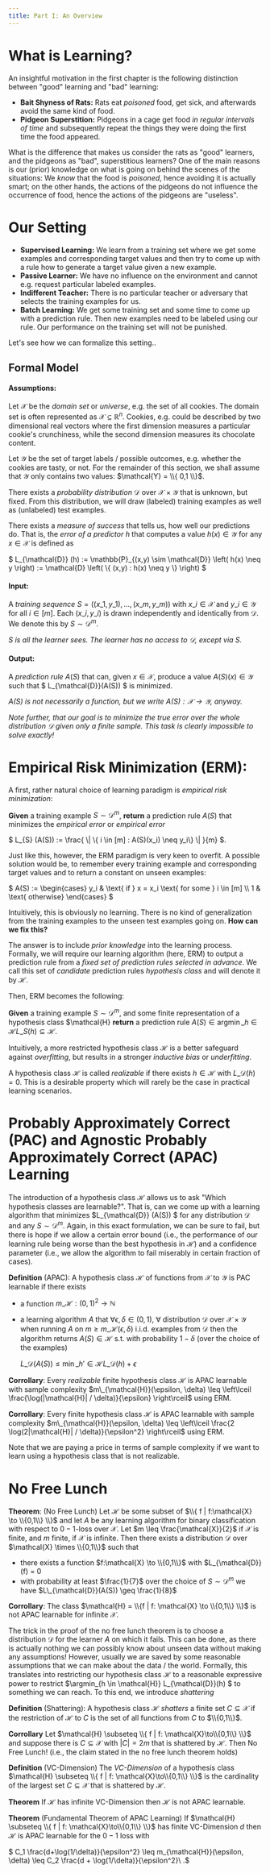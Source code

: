 ```yaml
---
title: Part I: An Overview
---
```



# What is Learning?

An insightful motivation in the first chapter is the following distinction between "good" learning and "bad" learning:

- **Bait Shyness of Rats:** Rats eat *poisoned* food, get sick, and afterwards avoid the same kind of food.
- **Pidgeon Superstition:** Pidgeons in a cage get food *in regular intervals of time* and subsequently repeat the things they were doing the first time the food appeared.

What is the difference that makes us consider the rats as "good" learners, and the pidgeons as "bad", superstitious learners?
One of the main reasons is our (prior) knowledge on what is going on behind the scenes of the situations:
We *know* that the food is *poisoned*, hence avoiding it is actually smart; on the other hands, the actions of the pidgeons do not influence the occurrence of food, hence the actions of the pidgeons are "useless".


# Our Setting

- **Supervised Learning:** We learn from a training set where we get some examples and corresponding target values and then try to come up with a rule how to generate a target value given a new example.
- **Passive Learner:** We have no influence on the environment and cannot e.g. request particular labeled examples.
- **Indifferent Teacher:** There is no particular teacher or adversary that selects the training examples for us.
- **Batch Learning:** We get some training set and some time to come up with a prediction rule. Then new examples need to be labeled using our rule. Our performance on the training set will not be punished.

Let's see how we can formalize this setting..


## Formal Model

#### Assumptions:
Let $\mathcal{X}$ be the *domain set* or *universe*, e.g. the set of all cookies. 
The domain set is often represented as $\mathcal{X} \subseteq \mathbb{R}^n$. 
Cookies, e.g. could be described by two dimensional real vectors where the first dimension measures a particular cookie's crunchiness, while the second dimension measures its chocolate content.

Let $\mathcal{Y}$ be the set of target labels / possible outcomes, e.g. whether the cookies are tasty, or not.
For the remainder of this section, we shall assume that $\mathcal{Y}$ only contains two values: $\mathcal{Y} = \\{ 0,1 \\}$.

There exists a *probability distribution* $\mathcal{D}$ over $\mathcal{X} \times \mathcal{Y}$ that is unknown, but fixed.
From this distribution, we will draw (labeled) training examples as well as (unlabeled) test examples.

There exists a *measure of success* that tells us, how well our predictions do. 
That is, the *error of a predictor* $h$ that computes a value $h(x) \in \mathcal{Y}$ for any $x \in \mathcal{X}$ is defined as 

$ L\_{\mathcal{D}} (h) := \mathbb{P}\_{(x,y) \sim \mathcal{D}} \left( h(x) \neq y \right) := \mathcal{D} \left( \\{ (x,y) : h(x) \neq y \\}  \right) $

#### Input:
A *training sequence* $S = ((x\_1, y\_1), \ldots, (x\_m, y\_m))$ with $x\_i \in \mathcal{X}$ and $y\_i \in \mathcal{Y}$ for all $i \in [m]$.
Each $(x\_i, y\_i)$ is drawn independently and identically from $\mathcal{D}$.
We denote this by $S \sim \mathcal{D}^m$.

*$S$ is all the learner sees. The learner has no access to $\mathcal{D}$, except via $S$.*

#### Output: 
A *prediction rule* $A(S)$ that can, given $x \in \mathcal{X}$, produce a value $A(S)(x) \in \mathcal{Y}$ such that $ L\_{\mathcal{D}}(A(S)) $ is minimized.

*$A(S)$ is not necessarily a function, but we write $A(S): \mathcal{X} \to \mathcal{Y}$, anyway.*

*Note further, that our goal is to minimize the true error over the whole distribution $\mathcal{D}$ given only a finite sample. This task is clearly impossible to solve exactly!*


# Empirical Risk Minimization (ERM):

A first, rather natural choice of learning paradigm is *empirical risk minimization*:

**Given** a training example $S \sim \mathcal{D}^m$, **return** a prediction rule $A(S)$ that minimizes the *empirical error* or *empirical error*

$ L\_{S} (A(S)) := \frac{ \\| \\{ i \in [m] : A(S)(x\_i) \neq y\_i\\} \\| }{m} $.

Just like this, however, the ERM paradigm is very keen to overfit. 
A possible solution would be, to remember every training example and corresponding target values and to return a constant on unseen examples:

$ A(S) := \begin{cases} y\_i & \text{ if } x = x\_i  \text{ for some } i \in [m] \\\\ 1 & \text{ otherwise} \end{cases} $

Intuitively, this is obviously no learning. 
There is no kind of generalization from the training examples to the unseen test examples going on.
**How can we fix this?** 

The answer is to include *prior knowledge* into the learning process. 
Formally, we will require our learning algorithm (here, ERM) to output a prediction rule from a *fixed set of prediction rules selected in advance*. 
We call this set of *candidate* prediction rules *hypothesis class* and will denote it by $\mathcal{H}$.

Then, ERM becomes the following:

**Given** a training example $S \sim \mathcal{D}^m$, and some finite representation of a hypothesis class $\mathcal{H} **return** a prediction rule $A(S) \in \operatorname{argmin}\_{h \in \mathcal{H}} L\_{S} (h) \subseteq \mathcal{H}$.

Intuitively, a more restricted hypothesis class $\mathcal{H}$ is a better safeguard against *overfitting*, but results in a stronger *inductive bias* or *underfitting*.

A hypothesis class $\mathcal{H}$ is called *realizable* if there exists $h \in \mathcal{H}$ with $L\_{\mathcal{D}} (h) = 0$.
This is a desirable property which will rarely be the case in practical learning scenarios.


# Probably Approximately Correct (PAC) and Agnostic Probably Approximately Correct (APAC) Learning

The introduction of a hypothesis class $\mathcal{H}$ allows us to ask "Which hypothesis classes are learnable?".
That is, can we come up with a learning algorithm that minimizes $L\_{\mathcal{D}} (A(S)) $ for any distribution $\mathcal{D}$ and any $S \sim \mathcal{D}^m$.
Again, in this exact formulation, we can be sure to fail, but there is hope if we allow a certain error bound (i.e., the performance of our learning rule being worse than the best hypothesis in $\mathcal{H}$) and a confidence parameter (i.e., we allow the algorithm to fail miserably in certain fraction of cases).

**Definition** (APAC):
A hypothesis class $\mathcal{H}$ of functions from $\mathcal{X}$ to $\mathcal{Y}$ is PAC learnable if there exists
- a function $m\_{\mathcal{H}}: (0,1)^2 \to \mathbb{N}$
- a learning algorithm $A$ that
  $\forall \epsilon, \delta \in (0,1)$, 
  $\forall$ distribution $\mathcal{D}$ over $\mathcal{X} \times \mathcal{Y}$
  when running $A$ on $m \geq m\_{\mathcal{H}}(\epsilon, \delta)$ i.i.d. examples from $\mathcal{D}$ then the algorithm returns $A(S) \in \mathcal{H}$ s.t. with probability $1-\delta$ (over the choice of the examples) 

  $L\_{\mathcal{D}}(A(S)) \leq \min\_{h' \in \mathcal{H}} L\_{\mathcal{D}}(h) + \epsilon$
  

**Corrollary**: 
Every *realizable* finite hypothesis class $\mathcal{H}$ is APAC learnable with sample complexity $m\_{\mathcal{H}}(\epsilon, \delta) \leq \left\lceil \frac{\log(|\mathcal{H}| / \delta)}{\epsilon} \right\rceil$ using ERM.

**Corrollary**: 
Every finite hypothesis class $\mathcal{H}$ is APAC learnable with sample complexity $m\_{\mathcal{H}}(\epsilon, \delta) \leq \left\lceil \frac{2 \log(2|\mathcal{H}| / \delta)}{\epsilon^2} \right\rceil$ using ERM.

Note that we are paying a price in terms of sample complexity if we want to learn using a hypothesis class that is not realizable.


# No Free Lunch

**Theorem**: (No Free Lunch)
Let $\mathcal{H}$ be some subset of $\\{ f | f:\mathcal{X} \to \\{0,1\\} \\}$ and let $A$ be any learning algorithm for binary classification with respect to $0-1$-loss over $\mathcal{X}$.
Let $m \leq \frac{\mathcal{X}}{2}$ if $\mathcal{X}$ is finite, and $m$ finite, if $\mathcal{X}$ is infinite.
Then there exists a distribution $\mathcal{D}$ over $\mathcal{X} \times \\{0,1\\}$ such that
- there exists a function $f:\mathcal{X} \to \\{0,1\\}$ with $L\_{\mathcal{D}}(f) = 0
- with probability at least $\frac{1}{7}$ over the choice of $S \sim \mathcal{D}^m$ we have $L\_{\mathcal{D}}(A(S)) \geq \frac{1}{8}$

**Corrollary**:
The class $\mathcal{H} = \\{f | f: \mathcal{X} \to \\{0,1\\} \\}$ is not APAC learnable for infinite $\mathcal{X}$.

The trick in the proof of the no free lunch theorem is to choose a distribution $\mathcal{D}$ for the learner $A$ on which it fails.
This can be done, as there is actually nothing we can possibly know about unseen data without making any assumptions!
However, usually we are saved by some reasonable assumptions that we can make about the data / the world.
Formally, this translates into restricting our hypothesis class $\mathcal{H}$ to a reasonable expressive power to restrict $\argmin\_{h \in \mathcal{H}} L\_{\mathcal{D}}(h) $ to something we can reach.
To this end, we introduce *shattering*

**Definition** (Shattering):
A hypothesis class $\mathcal{H}$ *shatters* a finite set $C \subseteq \mathcal{X}$ if the restriction of $\mathcal{H}$ to $C$ is the set of all functions from $C$ to $\\{0,1\\}$.

**Corrollary**
Let $\mathcal{H} \subseteq \\{ f | f: \mathcal{X}\to\\{0,1\\} \\}$ and suppose there is $C\subseteq\mathcal{X}$ with $|C|=2m$ that is shattered by $\mathcal{H}$. 
Then No Free Lunch! (i.e., the claim stated in the no free lunch theorem holds)

**Definition** (VC-Dimension)
The *VC-Dimension* of a hypothesis class $\mathcal{H} \subseteq \\{ f | f: \mathcal{X}\to\\{0,1\\} \\}$  is the cardinality of the largest set $C\subseteq \mathcal{X}$ that is shattered by $\mathcal{H}$.

**Theorem**
If $\mathcal{H}$ has infinite VC-Dimension then $\mathcal{H}$ is not APAC learnable.

**Theorem** (Fundamental Theorem of APAC Learning)
If $\mathcal{H} \subseteq \\{ f | f: \mathcal{X}\to\\{0,1\\} \\}$ has finite VC-Dimension $d$ then $\mathcal{H}$ is APAC learnable for the $0-1$ loss with 

$ C\_1 \frac{d+\log(1/\delta)}{\epsilon^2} \leq m\_{\mathcal{H}}(\epsilon, \delta) \leq C\_2 \frac{d + \log(1/\delta)}{\epsilon^2}\ .$

